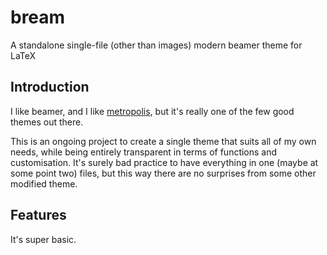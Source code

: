 # bream
A standalone single-file (other than images) modern beamer theme for LaTeX

## Introduction

I like beamer, and I like [metropolis](https://github.com/matze/mtheme), but it's really one of the few good themes out there.

This is an ongoing project to create a single theme that suits all of my own needs, while being entirely transparent in terms of functions and customisation. It's surely bad practice to have everything in one (maybe at some point two) files, but this way there are no surprises from some other modified theme.

## Features

It's super basic.
